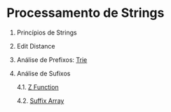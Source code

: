 
# Processamento de Strings


1. Princípios de Strings

2. Edit Distance

3. Análise de Prefixos: [Trie](algoritmos/trie.cpp)

4. Análise de Sufixos

   4.1. [Z Function](algoritmos/z_function.cpp)
   
   4.2. [Suffix Array](algoritmos/suffix_array.cpp)
 

